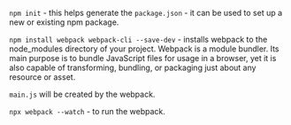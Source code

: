 `npm init` - this helps generate the `package.json` - it can be used to set up a new or existing npm package.

`npm install webpack webpack-cli --save-dev` - installs webpack to the node_modules directory of your project. Webpack is a module bundler. Its main purpose is to bundle JavaScript files for usage in a browser, yet it is also capable of transforming, bundling, or packaging just about any resource or asset.

`main.js` will be created by the webpack.

`npx webpack --watch` - to run the webpack.